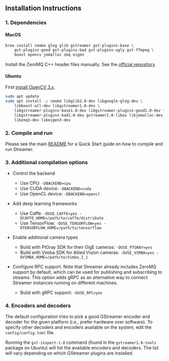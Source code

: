 ## Installation Instructions

### 1. Dependencies

#### MacOS

```sh
brew install cmake glog glib gstreamer gst-plugins-base \
	gst-plugins-good gst-plugins-bad gst-plugins-ugly gst-ffmpeg \
	boost opencv jemalloc zmq eigen
```

Install the ZeroMQ C++ header files manually. See the
[official repository](https://github.com/zeromq/cppzmq).

#### Ubuntu

First [install OpenCV 3.x](http://docs.opencv.org/trunk/d7/d9f/tutorial_linux_install.html).

```sh
sudo apt update
sudo apt install -y cmake libglib2.0-dev libgoogle-glog-dev \
    libboost-all-dev libgstreamer1.0-dev \
    libgstreamer-plugins-base1.0-dev libgstreamer-plugins-good1.0-dev \
    libgstreamer-plugins-bad1.0-dev gstreamer1.0-libav libjemalloc-dev \
    libzmq3-dev libeigen3-dev
```

### 2. Compile and run

Please see the main [README](README.md) for a Quick Start guide on how to
compile and run Streamer.

### 3. Additional compilation options

* Control the backend
    - Use CPU: `-DBACKEND=cpu`
    - Use CUDA device: `-DBACKEND=cuda`
    - Use OpenCL device: `-DBACKEND=opencl`

* Add deep learning frameworks
    - Use Caffe: `-DUSE_CAFFE=yes -DCAFFE_HOME=/path/to/caffe/distribute`
    - Use TensorFlow:
    `-DUSE_TENSORFLOW=yes -DTENSORFLOW_HOME=/path/to/tensorflow`

* Enable additional camera types
    - Build with PtGray SDK for their GigE cameras: `-DUSE_PTGRAY=yes`
    - Build with Vimba SDK for Allied Vision cameras:
    `-DUSE_VIMBA=yes -DVIMBA_HOME=/path/to/Vimba_2_1`

* Configure RPC support. Note that Streamer already includes ZeroMQ support by
default, which can be used for publishing and subscribing to streams. This
option adds gRPC as an alternative way to connect Streamer instances running on
different machines.
    - Build with gRPC support: `-DUSE_RPC=yes`

### 4. Encoders and decoders

The default configuration tries to pick a good GStreamer encoder and decoder for
the given platform (i.e., prefer hardware over software). To specify other
decoders and encoders available on the system, edit the `config/config.toml` file.

Running the `gst-inspect-1.0` command (found in the `gstreamer1.0-tools` package
on Ubuntu) will list the available encoders and decoders. The list will vary
depending on which GStreamer plugins are installed.
